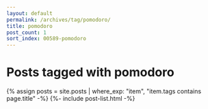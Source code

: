 ```yaml
---
layout: default
permalink: /archives/tag/pomodoro/
title: pomodoro
post_count: 1
sort_index: 00589-pomodoro
---
```

<h1 class="page-heading">Posts tagged with pomodoro</h1>
{% assign posts = site.posts | where_exp: "item", "item.tags contains page.title" -%}
{%- include post-list.html -%}
